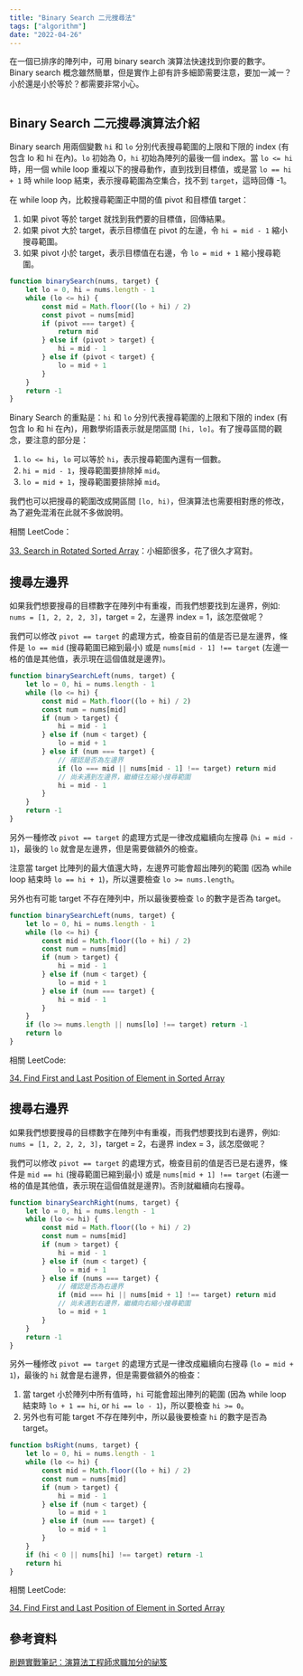 ```yaml
---
title: "Binary Search 二元搜尋法"
tags: ["algorithm"]
date: "2022-04-26"
---
```


在一個已排序的陣列中，可用 binary search 演算法快速找到你要的數字。Binary search 概念雖然簡單，但是實作上卻有許多細節需要注意，要加一減一？小於還是小於等於？都需要非常小心。

```toc
```

## Binary Search 二元搜尋演算法介紹

Binary search 用兩個變數 `hi` 和 `lo` 分別代表搜尋範圍的上限和下限的 index (有包含 lo 和 hi 在內)。`lo` 初始為 0，`hi` 初始為陣列的最後一個 index。當 `lo <= hi` 時，用一個 while loop 重複以下的搜尋動作，直到找到目標值，或是當 `lo == hi + 1` 時 while loop 結束，表示搜尋範圍為空集合，找不到 `target`，這時回傳 -1。

在 while loop 內，比較搜尋範圍正中間的值 pivot 和目標值 target：

1. 如果 pivot 等於 target 就找到我們要的目標值，回傳結果。
2. 如果 pivot 大於 target，表示目標值在 pivot 的左邊，令 `hi = mid - 1` 縮小搜尋範圍。
3. 如果 pivot 小於 target，表示目標值在右邊，令 `lo = mid + 1` 縮小搜尋範圍。

```js
function binarySearch(nums, target) {
    let lo = 0, hi = nums.length - 1
    while (lo <= hi) {
        const mid = Math.floor((lo + hi) / 2)
        const pivot = nums[mid]
        if (pivot === target) {
            return mid
        } else if (pivot > target) {
            hi = mid - 1
        } else if (pivot < target) {
            lo = mid + 1
        }
    }
    return -1
}
```

Binary Search 的重點是：`hi` 和 `lo` 分別代表搜尋範圍的上限和下限的 index (有包含 lo 和 hi 在內)，用數學術語表示就是閉區間 `[hi, lo]`。有了搜尋區間的觀念，要注意的部分是：

1. `lo <= hi`，`lo` 可以等於 `hi`，表示搜尋範圍內還有一個數。
2. `hi = mid - 1`，搜尋範圍要排除掉 `mid`。
3. `lo = mid + 1`，搜尋範圍要排除掉 `mid`。

我們也可以把搜尋的範圍改成開區間 `[lo, hi)`，但演算法也需要相對應的修改，為了避免混淆在此就不多做說明。

相關 LeetCode：

[33. Search in Rotated Sorted Array](https://leetcode.com/problems/search-in-rotated-sorted-array/)：小細節很多，花了很久才寫對。

## 搜尋左邊界

如果我們想要搜尋的目標數字在陣列中有重複，而我們想要找到左邊界，例如: `nums = [1, 2, 2, 2, 3]`，target = 2，左邊界 index = 1，該怎麼做呢？

我們可以修改 `pivot == target` 的處理方式，檢查目前的值是否已是左邊界，條件是 `lo == mid` (搜尋範圍已縮到最小) 或是 `nums[mid - 1] !== target` (左邊一格的值是其他值，表示現在這個值就是邊界)。

```js
function binarySearchLeft(nums, target) {
    let lo = 0, hi = nums.length - 1
    while (lo <= hi) {
        const mid = Math.floor((lo + hi) / 2)
        const num = nums[mid]
        if (num > target) {
            hi = mid - 1
        } else if (num < target) {
            lo = mid + 1
        } else if (num === target) {
            // 確認是否為左邊界
            if (lo === mid || nums[mid - 1] !== target) return mid
            // 尚未遇到左邊界，繼續往左縮小搜尋範圍
            hi = mid - 1
        }
    }
    return -1
}
```

另外一種修改 `pivot == target` 的處理方式是一律改成繼續向左搜尋 (`hi = mid - 1`)，最後的 `lo` 就會是左邊界，但是需要做額外的檢查。

注意當 target 比陣列的最大值還大時，左邊界可能會超出陣列的範圍 (因為 while loop 結束時 `lo == hi + 1`)，所以還要檢查 `lo >= nums.length`。

另外也有可能 target 不存在陣列中，所以最後要檢查 `lo` 的數字是否為 target。

```js
function binarySearchLeft(nums, target) {
    let lo = 0, hi = nums.length - 1
    while (lo <= hi) {
        const mid = Math.floor((lo + hi) / 2)
        const num = nums[mid]
        if (num > target) {
            hi = mid - 1
        } else if (num < target) {
            lo = mid + 1
        } else if (num === target) {
            hi = mid - 1
        }
    }
    if (lo >= nums.length || nums[lo] !== target) return -1
    return lo
}
```

相關 LeetCode:

[34. Find First and Last Position of Element in Sorted Array](https://leetcode.com/problems/find-first-and-last-position-of-element-in-sorted-array/)

## 搜尋右邊界

如果我們想要搜尋的目標數字在陣列中有重複，而我們想要找到右邊界，例如: `nums = [1, 2, 2, 2, 3]`，target = 2，右邊界 index = 3，該怎麼做呢？

我們可以修改 `pivot == target` 的處理方式，檢查目前的值是否已是右邊界，條件是 `mid == hi` (搜尋範圍已縮到最小) 或是 `nums[mid + 1] !== target` (右邊一格的值是其他值，表示現在這個值就是邊界)。否則就繼續向右搜尋。

```js
function binarySearchRight(nums, target) {
    let lo = 0, hi = nums.length - 1
    while (lo <= hi) {
        const mid = Math.floor((lo + hi) / 2)
        const num = nums[mid]
        if (num > target) {
            hi = mid - 1
        } else if (num < target) {
            lo = mid + 1
        } else if (nums === target) {
            // 確認是否為右邊界
            if (mid === hi || nums[mid + 1] !== target) return mid
            // 尚未遇到右邊界，繼續向右縮小搜尋範圍
            lo = mid + 1
        }
    }
    return -1
}
```

另外一種修改 `pivot == target` 的處理方式是一律改成繼續向右搜尋 (`lo = mid + 1`)，最後的 `hi` 就會是右邊界，但是需要做額外的檢查：

1. 當 target 小於陣列中所有值時，`hi` 可能會超出陣列的範圍 (因為 while loop 結束時 `lo + 1 == hi`, or `hi == lo - 1`)，所以要檢查 `hi >= 0`。
2. 另外也有可能 target 不存在陣列中，所以最後要檢查 `hi` 的數字是否為 target。

```js
function bsRight(nums, target) {
    let lo = 0, hi = nums.length - 1
    while (lo <= hi) {
        const mid = Math.floor((lo + hi) / 2)
        const num = nums[mid]
        if (num > target) {
            hi = mid - 1
        } else if (num < target) {
            lo = mid + 1
        } else if (num === target) {
            lo = mid + 1
        }
    }
    if (hi < 0 || nums[hi] !== target) return -1
    return hi
}
```

相關 LeetCode:

[34. Find First and Last Position of Element in Sorted Array](https://leetcode.com/problems/find-first-and-last-position-of-element-in-sorted-array/)

## 參考資料

[刷題實戰筆記：演算法工程師求職加分的祕笈](https://www.books.com.tw/products/0010900855?loc=P_0003_005)